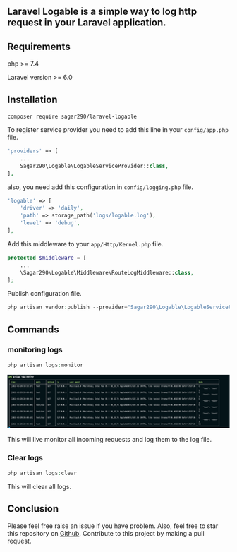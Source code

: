 ## Laravel Logable is a simple way to log http request in your Laravel application.

## Requirements

php >= 7.4

Laravel version >= 6.0

## Installation
``` 
composer require sagar290/laravel-logable
```

To register service provider you need to add this line in your `config/app.php` file.
``` php
'providers' => [
    ...
    Sagar290\Logable\LogableServiceProvider::class,
],
```

also, you need add this configuration in `config/logging.php` file.

``` php
'logable' => [
    'driver' => 'daily',
    'path' => storage_path('logs/logable.log'),
    'level' => 'debug',
],
```

Add this middleware to your `app/Http/Kernel.php` file.
``` php
protected $middleware = [
    ...
    \Sagar290\Logable\Middleware\RouteLogMiddleware::class,
];
```

Publish configuration file.
``` php
php artisan vendor:publish --provider="Sagar290\Logable\LogableServiceProvider" --tag="config"
```

## Commands

### monitoring logs
``` php
php artisan logs:monitor
```
![image laravel logable](./assets/Screenshot1.png)

This will live monitor all incoming requests and log them to the log file.


### Clear logs
``` php
php artisan logs:clear
```
This will clear all logs.

## Conclusion
Please feel free raise an issue if you have problem. Also, feel free to star this repository on [Github](https://github.com/sagar290/laravel-logable). Contribute to this project by making a pull request.
